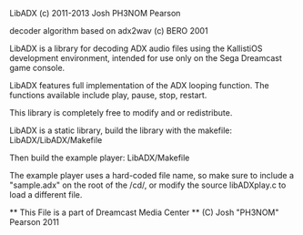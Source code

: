 LibADX (c) 2011-2013 Josh PH3NOM Pearson


decoder algorithm based on adx2wav (c) BERO 2001

LibADX is a library for decoding ADX audio files using the
KallistiOS development environment, intended for use only
on the Sega Dreamcast game console.

LibADX features full implementation of the ADX looping function.
The functions available include play, pause, stop, restart.

This library is completely free to modify and or redistribute.

LibADX is a static library, build the library with the makefile:
LibADX/LibADX/Makefile

Then build the example player:
LibADX/Makefile

The example player uses a hard-coded file name, so make sure
to include a "sample.adx" on the root of the /cd/, or modify
the source libADXplay.c to load a different file.

** This File is a part of Dreamcast Media Center
** (C) Josh "PH3NOM" Pearson 2011



